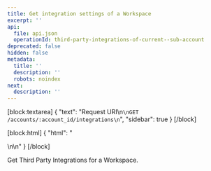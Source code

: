 ```yaml
---
title: Get integration settings of a Workspace
excerpt: ''
api:
  file: api.json
  operationId: third-party-integrations-of-current--sub-account
deprecated: false
hidden: false
metadata:
  title: ''
  description: ''
  robots: noindex
next:
  description: ''
---
```

[block:textarea]
{
  "text": "Request URI\n```\nGET /accounts/:account_id/integrations\n```",
  "sidebar": true
}
[/block]

[block:html]
{
  "html": "<div></div>\n\n<style></style>"
}
[/block]

Get Third Party Integrations for a Workspace.